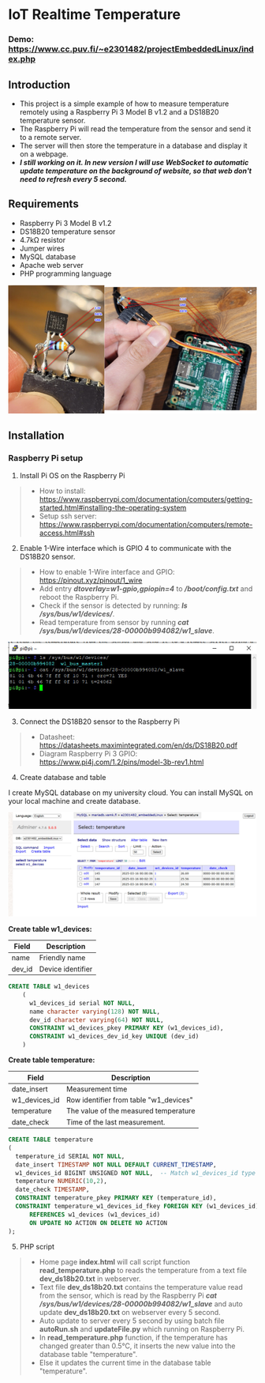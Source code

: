 ﻿# IoT Realtime Temperature

### Demo: https://www.cc.puv.fi/~e2301482/projectEmbeddedLinux/index.php

## Introduction
- This project is a simple example of how to measure temperature remotely using a Raspberry Pi 3 Model B v1.2 and a DS18B20 temperature sensor. 
- The Raspberry Pi will read the temperature from the sensor and send it to a remote server.
- The server will then store the temperature in a database and display it on a webpage.
- _**I still working on it. In new version I will use WebSocket to automatic update temperature on the background of website, so that web don't need to refresh every 5 second.**_
## Requirements
- Raspberry Pi 3 Model B v1.2
- DS18B20 temperature sensor
- 4.7kΩ resistor
- Jumper wires
- MySQL database
- Apache web server
- PHP programming language

![Check sensor](./img/2025-03-15_224357.jpg)

## Installation
### Raspberry Pi setup 
1. Install Pi OS on the Raspberry Pi
> - How to install: https://www.raspberrypi.com/documentation/computers/getting-started.html#installing-the-operating-system
> - Setup ssh server: https://www.raspberrypi.com/documentation/computers/remote-access.html#ssh

2. Enable 1-Wire interface which is GPIO 4 to communicate with the DS18B20 sensor.
> - How to enable 1-Wire interface and GPIO: https://pinout.xyz/pinout/1_wire
> - Add entry ***dtoverlay=w1-gpio,gpiopin=4*** to ***/boot/config.txt*** and reboot the Raspberry Pi.
> - Check if the sensor is detected by running: _**ls /sys/bus/w1/devices/**_.
> - Read temperature from sensor by running _**cat /sys/bus/w1/devices/28-00000b994082/w1_slave**_.

![Check sensor](./img/2025-03-15_164732.jpg)

3. Connect the DS18B20 sensor to the Raspberry Pi
> - Datasheet: https://datasheets.maximintegrated.com/en/ds/DS18B20.pdf
> - Diagram Raspberry Pi 3 GPIO: https://www.pi4j.com/1.2/pins/model-3b-rev1.html

4. Create database and table

I create MySQL database on my university cloud. You can install MySQL on your local machine and create database.

![Check sensor](./img/2025-03-16_004530.jpg)

**Create table w1_devices:**

|Field	|Description		|
|-------|-------------------|
|name	|Friendly name		|
|dev_id|Device identifier	|

```sql
CREATE TABLE w1_devices
	(
	  w1_devices_id serial NOT NULL,
	  name character varying(128) NOT NULL, 
	  dev_id character varying(64) NOT NULL,
	  CONSTRAINT w1_devices_pkey PRIMARY KEY (w1_devices_id),
	  CONSTRAINT w1_devices_dev_id_key UNIQUE (dev_id)
	)
```

**Create table temperature:**

|Field	|Description		|
|-------|-------------------|
|date_insert	|Measurement time							 |
|w1_devices_id	|Row identifier from table "w1_devices"		 |
|temperature	|The value of the measured temperature		 |
|date_check		|Time of the last measurement.				 |

```sql
CREATE TABLE temperature
(
  temperature_id SERIAL NOT NULL,
  date_insert TIMESTAMP NOT NULL DEFAULT CURRENT_TIMESTAMP,
  w1_devices_id BIGINT UNSIGNED NOT NULL,  -- Match w1_devices_id type
  temperature NUMERIC(10,2),
  date_check TIMESTAMP,
  CONSTRAINT temperature_pkey PRIMARY KEY (temperature_id),
  CONSTRAINT temperature_w1_devices_id_fkey FOREIGN KEY (w1_devices_id)
      REFERENCES w1_devices (w1_devices_id)
      ON UPDATE NO ACTION ON DELETE NO ACTION
);
```

5. PHP script

> - Home page **index.html** will call script function **read_temperature.php** to reads the temperature from a text file **dev_ds18b20.txt** in webserver.
> - Text file **dev_ds18b20.txt** contains the temperature value read from the sensor, which is read by the Raspberry Pi _**cat /sys/bus/w1/devices/28-00000b994082/w1_slave**_ and auto update **dev_ds18b20.txt** on webserver every 5 second.
> - Auto update to server every 5 second by using batch file **autoRun.sh** and **updateFile.py** which running on Raspberry Pi.
> - In **read_temperature.php** function, if the temperature has changed greater than 0.5°C, it inserts the new value into the database table "temperature".
> - Else it updates the current time in the database table "temperature".
